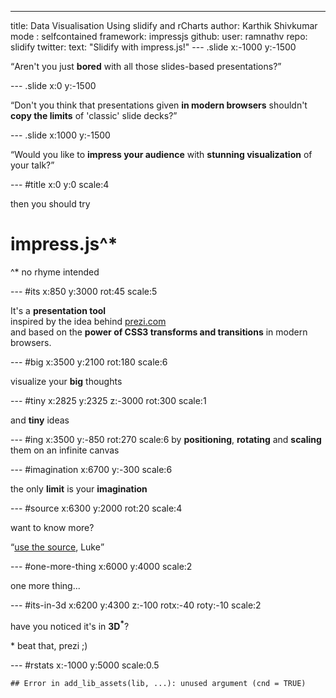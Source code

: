 ---
title: Data Visualisation Using slidify and rCharts
author: Karthik Shivkumar
mode  : selfcontained
framework: impressjs
github:
  user: ramnathv
  repo: slidify
twitter:
  text: "Slidify with impress.js!"
--- .slide x:-1000 y:-1500

<q>Aren't you just **bored** with all those slides-based presentations?</q>

--- .slide x:0 y:-1500

<q>Don't you think that presentations given **in modern browsers** shouldn't **copy the limits** of 'classic' slide decks?</q>

--- .slide x:1000 y:-1500

<q>Would you like to **impress your audience** with **stunning visualization** of your talk?</q>

--- #title x:0 y:0 scale:4

<span class="try">then you should try</span>
# impress.js^*
<span class="footnote">^* no rhyme intended</span>

--- #its x:850 y:3000 rot:45 scale:5

 It's a **presentation tool** <br/>
inspired by the idea behind [prezi.com](http://prezi.com) <br/>
and based on the **power of CSS3 transforms and transitions** in modern browsers.

--- #big x:3500 y:2100 rot:180 scale:6

visualize your <b>big</b> <span class="thoughts">thoughts</span>

--- #tiny x:2825 y:2325 z:-3000 rot:300 scale:1

and **tiny** ideas

--- #ing x:3500 y:-850 rot:270 scale:6
by <b class="positioning">positioning</b>, <b class="rotating">rotating</b> and <b class="scaling">scaling</b> them on an infinite canvas

--- #imagination x:6700 y:-300 scale:6

the only **limit** is your <b class="imagination">imagination</b>

--- #source x:6300 y:2000 rot:20 scale:4

want to know more?

<q>[use the source](http://github.com/bartaz/impress.js), Luke</q>

--- #one-more-thing x:6000 y:4000 scale:2

one more thing...

--- #its-in-3d x:6200 y:4300 z:-100 rotx:-40 roty:-10 scale:2

<span class="have">have</span> <span class="you">you</span> <span class="noticed">noticed</span> <span class="its">it's</span> <span class="in">in</span> <b>3D<sup>*</sup></b>?

<span class="footnote">* beat that, prezi ;)</span>

--- #rstats x:-1000 y:5000  scale:0.5

```
## Error in add_lib_assets(lib, ...): unused argument (cnd = TRUE)
```

<!-- This deck was built using [Slidify](http://www.slidify.org) and styled with [impress.js](http://github.com/bartaz/impress.js). Click [here](https://raw.github.com/ramnathv/slidify/gh-pages/samples/impressjs/index.Rmd) to view the source! -->


  
